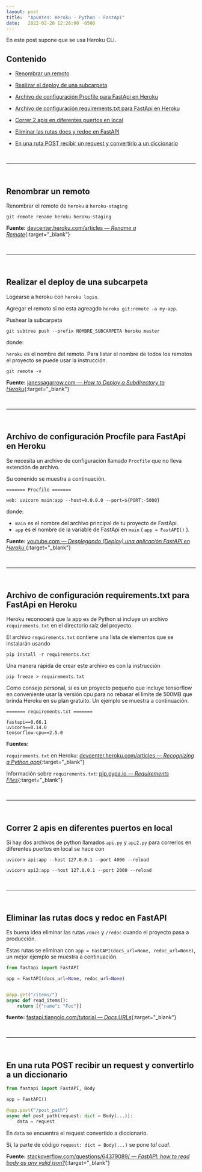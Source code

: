 ```yaml
---
layout: post
title:  "Apuntes: Heroku - Python - FastApi"
date:   2022-02-26 12:26:00 -0500
---   
```


En este post supone que se usa Heroku CLI.


## Contenido

* [Renombrar un remoto](#renombrar-un-remoto)

* [Realizar el deploy de una subcarpeta](#realizar-el-deploy-de-una-subcarpeta)

* [Archivo de configuración Procfile para FastApi en Heroku](#archivo-de-configuración-procfile-para-fastapi-en-heroku)

* [Archivo de configuración requirements.txt para FastApi en Heroku](#archivo-de-configuración-requirementstxt-para-fastapi-en-heroku)

* [Correr 2 apis en diferentes puertos en local](#correr-2-apis-en-diferentes-puertos-en-local)

* [Eliminar las rutas docs y redoc en FastAPI](#eliminar-las-rutas-docs-y-redoc-en-fastapi)

* [En una ruta POST recibir un request y convertirlo a un diccionario](#en-una-ruta-post-recibir-un-request-y-convertirlo-a-un-diccionario)

<br>
<hr>
<br>




## Renombrar un remoto

Renombrar el remoto de `heroku` a `heroku-staging`

```
git remote rename heroku heroku-staging
```

**Fuente:** [devcenter.heroku.com/articles &mdash; *Rename a Remote*](https://devcenter.heroku.com/articles/git#rename-a-remote){:target="_blank"}



<br>
<hr>
<br>



## Realizar el deploy de una subcarpeta

Logearse a heroku con `heroku login`.

Agregar el remoto si no esta agreagdo `heroku git:remote -a my-app`.

Pushear la subcarpeta

```
git subtree push --prefix NOMBRE_SUBCARPETA heroku master
```

donde:

`heroku` es el nombre del remoto. Para listar el nombre de todos los remotos el proyecto se puede usar la instrucción.

```
git remote -v
```

**Fuente:** [janessagarrow.com &mdash; *How to Deploy a Subdirectory to Heroku*](https://janessagarrow.com/blog/how-to-deploy-a-subdirectory-to-heroku/){:target="_blank"}



<br>
<hr>
<br>



## Archivo de configuración Procfile para FastApi en Heroku

Se necesita un archivo de configuración llamado `Procfile` que no lleva extención de archivo.

Su conenido se muestra a continuación.

```
======= Procfile =======

web: uvicorn main:app --host=0.0.0.0 --port=${PORT:-5000}
```

donde:
* `main` es el nombre del archivo principal de tu proyecto de FastApi.
* `app` es el nombre de la variable de FastApi en `main` ( `app = FastAPI()` ).

**Fuente:** [youtube.com &mdash; *Desplegando (Deploy) una aplicación FastAPI en Heroku.*](https://www.youtube.com/watch?v=4hS0YOZD-g4){:target="_blank"}



<br>
<hr>
<br>



## Archivo de configuración requirements.txt para FastApi en Heroku

Heroku reconocerá que la app es de Python si incluye un archivo `requirements.txt` en el directorio raíz del proyecto.

El archivo `requirements.txt` contiene una lista de elementos que se instalarán usando 

```
pip install -r requirements.txt
```

Una manera rápida de crear este archivo es con la instrucción

```
pip freeze > requirements.txt
```

Como consejo personal, si es un proyecto pequeño que incluye tensorflow en conveniente usar la versión cpu para no rebasar el limite de 500MB que brinda Heroku en su plan gratuito. Un ejemplo se muestra a continuación.

```
======= requirements.txt =======

fastapi==0.66.1
uvicorn==0.14.0
tensorflow-cpu==2.5.0
```

**Fuentes:** 

`requirements.txt` en Heroku: [devcenter.heroku.com/articles &mdash; *Recognizing a Python app*](https://devcenter.heroku.com/articles/python-support#recognizing-a-python-app){:target="_blank"}

Información  sobre `requirements.txt`: [pip.pypa.io &mdash; *Requirements Files*](https://pip.pypa.io/en/stable/user_guide/#requirements-files){:target="_blank"}



<br>
<hr>
<br>



## Correr 2 apis en diferentes puertos en local

Si hay dos archivos de python llamados `api.py` y `api2.py` para correrlos en  diferentes puertos en local se hace con

```
uvicorn api:app --host 127.0.0.1 --port 4000 --reload

uvicorn api2:app --host 127.0.0.1 --port 2000 --reload
```



<br>
<hr>
<br>



## Eliminar las rutas docs y redoc en FastAPI

Es buena idea eliminar las rutas `/docs` y `/redoc` cuando el proyecto pasa a producción.

Estas rutas se eliminan con `app = FastAPI(docs_url=None, redoc_url=None)`, un mejor ejemplo se muestra a continuación.

```python
from fastapi import FastAPI

app = FastAPI(docs_url=None, redoc_url=None)


@app.get("/items/")
async def read_items():
    return [{"name": "Foo"}]
```

**fuente:** [fastapi.tiangolo.com/tutorial &mdash; *Docs URLs*](https://fastapi.tiangolo.com/tutorial/metadata/#docs-urls){:target="_blank"} 



<br>
<hr>
<br>



## En una ruta POST recibir un request y convertirlo a un diccionario


```python
from fastapi import FastAPI, Body

app = FastAPI()

@app.post("/post_path")
async def post_path(request: dict = Body(...)):
    data = request
```

En `data` se encuentra el request convertido a diccionario.

Si, la parte de código `request: dict = Body(...)` se pone *tal cual*.


**Fuente:** [stackoverflow.com/questions/64379089/ &mdash; *FastAPI: how to read body as any valid json?*](https://stackoverflow.com/a/65114346){:target="_blank"} 